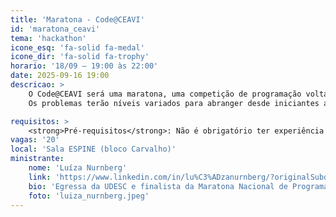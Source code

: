 ```yaml
---
title: 'Maratona - Code@CEAVI'
id: 'maratona_ceavi'
tema: 'hackathon'
icone_esq: 'fa-solid fa-medal'
icone_dir: 'fa-solid fa-trophy'
horario: '18/09 – 19:00 às 22:00'
date: 2025-09-16 19:00
descricao: >
    O Code@CEAVI será uma maratona, uma competição de programação voltada para alunos que desejam treinar seus conhecimentos adquiridos na faculdade ou ter a primeira experiência nesse tipo de desafio. 
    Os problemas terão níveis variados para abranger desde iniciantes até estudantes mais avançados. Além de estimular a prática, o minicurso busca incentivar a participação do CEAVI em competições reconhecidas, que muitas vezes contam com apoio de empresas e oportunidades profissionais. Além disso, mais um ponto de destaque: o Code@CEAVI poderá ter brindes para os participantes.

requisitos: >
    <strong>Pré-requisitos</strong>: Não é obrigatório ter experiência prévia em programação, mas recomenda-se a participação a partir da 2ª fase do curso, já que os conceitos abordados variam em dificuldade.
vagas: '20'
local: 'Sala ESPINE (bloco Carvalho)'
ministrante:
    nome: 'Luíza Nurnberg'
    link: 'https://www.linkedin.com/in/lu%C3%ADzanurnberg/?originalSubdomain=br'
    bio: 'Egressa da UDESC e finalista da Maratona Nacional de Programação Feminina. Participou de competições reconhecidas como a Maratona Feminina da UNICAMP, que contou com patrocínio de empresas e ofertas de vagas para participantes de destaque. Idealizou a Maratona CEAVI para incentivar a comunidade acadêmica a mergulhar nesse universo de desafios e oportunidades.'
    foto: 'luiza_nurnberg.jpeg'
---
```

